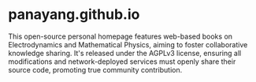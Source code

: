 # panayang.github.io
This open-source personal homepage features web-based books on Electrodynamics and Mathematical Physics, aiming to foster collaborative knowledge sharing. It's released under the AGPLv3 license, ensuring all modifications and network-deployed services must openly share their source code, promoting true community contribution.
